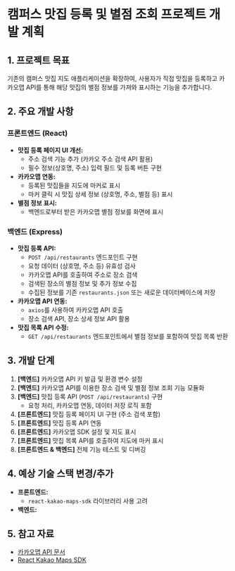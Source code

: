 # 캠퍼스 맛집 등록 및 별점 조회 프로젝트 개발 계획

## 1. 프로젝트 목표

기존의 캠퍼스 맛집 지도 애플리케이션을 확장하여, 사용자가 직접 맛집을 등록하고 카카오맵 API를 통해 해당 맛집의 별점 정보를 가져와 표시하는 기능을 추가합니다.

## 2. 주요 개발 사항

### 프론트엔드 (React)

- **맛집 등록 페이지 UI 개선:**
  - 주소 검색 기능 추가 (카카오 주소 검색 API 활용)
  - 필수 정보(상호명, 주소) 입력 필드 및 등록 버튼 구현
- **카카오맵 연동:**
  - 등록된 맛집들을 지도에 마커로 표시
  - 마커 클릭 시 맛집 상세 정보 (상호명, 주소, 별점 등) 표시
- **별점 정보 표시:**
  - 백엔드로부터 받은 카카오맵 별점 정보를 화면에 표시

### 백엔드 (Express)

- **맛집 등록 API:**
  - `POST /api/restaurants` 엔드포인트 구현
  - 요청 데이터 (상호명, 주소 등) 유효성 검사
  - 카카오맵 API를 호출하여 주소로 장소 검색
  - 검색된 장소의 별점 정보 및 추가 정보 수집
  - 수집된 정보를 기존 `restaurants.json` 또는 새로운 데이터베이스에 저장
- **카카오맵 API 연동:**
  - `axios`를 사용하여 카카오맵 API 호출
  - 장소 검색 API, 장소 상세 정보 API 활용
- **맛집 목록 API 수정:**
  - `GET /api/restaurants` 엔드포인트에서 별점 정보를 포함하여 맛집 목록 반환

## 3. 개발 단계

1. **[백엔드]** 카카오맵 API 키 발급 및 환경 변수 설정
2. **[백엔드]** 카카오맵 API를 이용한 장소 검색 및 별점 정보 조회 기능 모듈화
3. **[백엔드]** 맛집 등록 API (`POST /api/restaurants`) 구현
   - 요청 처리, 카카오맵 연동, 데이터 저장 로직 포함
4. **[프론트엔드]** 맛집 등록 페이지 UI 구현 (주소 검색 포함)
5. **[프론트엔드]** 맛집 등록 API 연동
6. **[프론트엔드]** 카카오맵 SDK 설정 및 지도 표시
7. **[프론트엔드]** 맛집 목록 API를 호출하여 지도에 마커 표시
8. **[프론트엔드 & 백엔드]** 전체 기능 테스트 및 디버깅

## 4. 예상 기술 스택 변경/추가

- **프론트엔드:**
  - `react-kakao-maps-sdk` 라이브러리 사용 고려
- **백엔드:**

## 5. 참고 자료

- [카카오맵 API 문서](https://apis.map.kakao.com/)
- [React Kakao Maps SDK](https://www.npmjs.com/package/react-kakao-maps-sdk)
